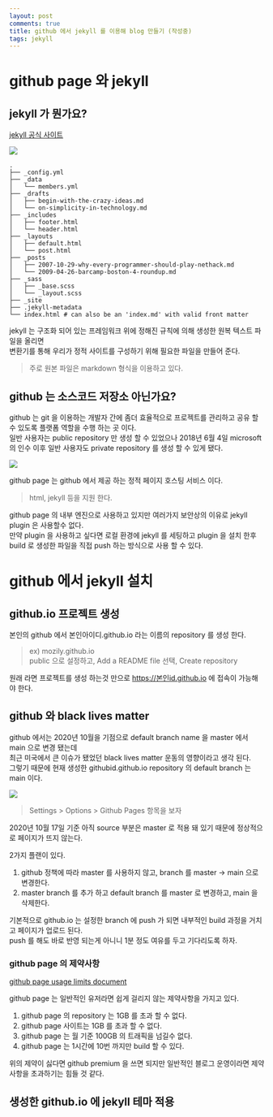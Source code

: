 ```yaml
---
layout: post
comments: true
title: github 에서 jekyll 를 이용해 blog 만들기 (작성중)
tags: jekyll
---
```


# github page 와 jekyll

## jekyll 가 뭔가요?

[jekyll 공식 사이트](https://jekyllrb.com/)

![](https://drive.google.com/uc?export=download&id=16VWOGHeUE1jRhcUwglKENLFHuITUngaD)

```
.
├── _config.yml
├── _data
│   └── members.yml
├── _drafts
│   ├── begin-with-the-crazy-ideas.md
│   └── on-simplicity-in-technology.md
├── _includes
│   ├── footer.html
│   └── header.html
├── _layouts
│   ├── default.html
│   └── post.html
├── _posts
│   ├── 2007-10-29-why-every-programmer-should-play-nethack.md
│   └── 2009-04-26-barcamp-boston-4-roundup.md
├── _sass
│   ├── _base.scss
│   └── _layout.scss
├── _site
├── .jekyll-metadata
└── index.html # can also be an 'index.md' with valid front matter
```

jekyll 는 구조화 되어 있는 프레임워크 위에 정해진 규칙에 의해 생성한 원복 텍스트 파일을 올리면  
변환기를 통해 우리가 정적 사이트를 구성하기 위해 필요한 파일을 만들어 준다.  
> 주로 원본 파일은 markdown 형식을 이용하고 있다.  

## github 는 소스코드 저장소 아닌가요?

github 는 git 을 이용하는 개발자 간에 좀더 효율적으로 프로젝트를 관리하고 공유 할수 있도록 플랫폼 역할을 수행 하는 곳 이다.  
일반 사용자는 public repository 만 생성 할 수 있었으나 2018년 6월 4일 microsoft 의 인수 이후 일반 사용자도 private repository 를 생성 할 수 있게 됐다.  

![](https://drive.google.com/uc?export=download&id=1UbGGIZQotOp1Pw8BgUCQOOBNlR0798Qj)

github page 는 github 에서 제공 하는 정적 페이지 호스팅 서비스 이다.  
> html, jekyll 등을 지원 한다.  

github page 의 내부 엔진으로 사용하고 있지만 여러가지 보안상의 이유로 jekyll plugin 은 사용할수 없다.  
만약 plugin 을 사용하고 싶다면 로컬 환경에 jekyll 를 세팅하고 plugin 을 설치 한후  
build 로 생성한 파일을 직접 push 하는 방식으로 사용 할 수 있다.  

# github 에서 jekyll 설치

## github.io 프로젝트 생성

본인의 github 에서 본인아이디.github.io 라는 이름의 repository 를 생성 한다.  
> ex) mozily.github.io  
> public 으로 설정하고, Add a README file 선택, Create repository  

원래 라면 프로젝트를 생성 하는것 만으로 https://본인id.github.io 에 접속이 가능해야 한다.  

## github 와 black lives matter

github 에서는 2020년 10월을 기점으로 default branch name 을 master 에서 main 으로 변경 됐는데  
최근 미국에서 큰 이슈가 됐었던 black lives matter 운동의 영향이라고 생각 된다.  
그렇기 때문에 현재 생성한 githubid.github.io repository 의 default branch 는 main 이다.  

![](https://drive.google.com/uc?export=download&id=1zu8QmJ8sciBsfW3kt6RbQ9nwsrOXxFEB)
> Settings > Options > Github Pages 항목을 보자

2020년 10월 17일 기준 아직 source 부분은 master 로 적용 돼 있기 때문에 정상적으로 페이지가 뜨지 않는다.  

2가지 플랜이 있다.  
1. github 정책에 따라 master 를 사용하지 않고, branch 를 master -> main 으로 변경한다.  
2. master branch 를 추가 하고 default branch 를 master 로 변경하고, main 을 삭제한다.  

기본적으로 github.io 는 설정한 branch 에 push 가 되면 내부적인 build 과정을 거치고 페이지가 업로드 된다.  
push 를 해도 바로 반영 되는게 아니니 1분 정도 여유를 두고 기다리도록 하자.  

### github page 의 제약사항

[github page usage limits document](https://docs.github.com/en/free-pro-team@latest/github/working-with-github-pages/about-github-pages#usage-limits)

github page 는 일반적인 유저라면 쉽게 걸리지 않는 제약사항을 가지고 있다.  
1. github page 의 repository 는 1GB 를 초과 할 수 없다.  
2. github page 사이트는 1GB 를 초과 할 수 없다.  
3. github page 는 월 기준 100GB 의 트래픽을 넘길수 없다.  
4. github page 는 1시간에 10번 까지만 build 할 수 있다.  

위의 제약이 싫다면 github premium 을 쓰면 되지만 일반적인 블로그 운영이라면 제약사항을 초과하기는 힘들 것 같다.  

## 생성한 github.io 에 jekyll 테마 적용

